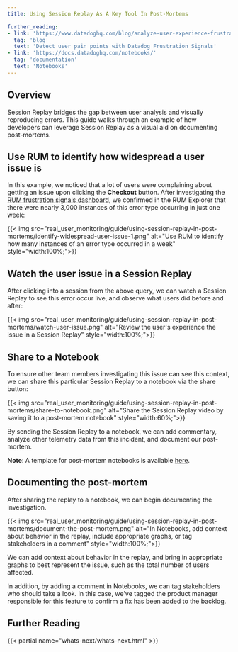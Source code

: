 ```yaml
---
title: Using Session Replay As A Key Tool In Post-Mortems

further_reading:
- link: 'https://www.datadoghq.com/blog/analyze-user-experience-frustration-signals-with-rum/'
  tag: 'blog'
  text: 'Detect user pain points with Datadog Frustration Signals'
- link: 'https://docs.datadoghq.com/notebooks/'
  tag: 'documentation'
  text: 'Notebooks'
---
```


## Overview

Session Replay bridges the gap between user analysis and visually reproducing errors. This guide walks through an example of how developers can leverage Session Replay as a visual aid on documenting post-mortems.

## Use RUM to identify how widespread a user issue is

In this example, we noticed that a lot of users were complaining about getting an issue upon clicking the **Checkout** button. After investigating the [RUM frustration signals dashboard][1], we confirmed in the RUM Explorer that there were nearly 3,000 instances of this error type occurring in just one week:

{{< img src="real_user_monitoring/guide/using-session-replay-in-post-mortems/identify-widespread-user-issue-1.png" alt="Use RUM to identify how many instances of an error type occurred in a week" style="width:100%;">}}

## Watch the user issue in a Session Replay
After clicking into a session from the above query, we can watch a Session Replay to see this error occur live, and observe what users did before and after:

{{< img src="real_user_monitoring/guide/using-session-replay-in-post-mortems/watch-user-issue.png" alt="Review the user's experience the issue in a Session Replay" style="width:100%;">}}

## Share to a Notebook
To ensure other team members investigating this issue can see this context, we can share this particular Session Replay to a notebook via the share button:

{{< img src="real_user_monitoring/guide/using-session-replay-in-post-mortems/share-to-notebook.png" alt="Share the Session Replay video by saving it to a post-mortem notebook" style="width:60%;">}}

By sending the Session Replay to a notebook, we can add commentary, analyze other telemetry data from this incident, and document our post-mortem.

**Note**: A template for post-mortem notebooks is available [here][2].

## Documenting the post-mortem
After sharing the replay to a notebook, we can begin documenting the investigation.

{{< img src="real_user_monitoring/guide/using-session-replay-in-post-mortems/document-the-post-mortem.png" alt="In Notebooks, add context about behavior in the replay, include appropriate graphs, or tag stakeholders in a comment" style="width:100%;">}}

We can add context about behavior in the replay, and bring in appropriate graphs to best represent the issue, such as the total number of users affected.

In addition, by adding a comment in Notebooks, we can tag stakeholders who should take a look. In this case, we've tagged the product manager responsible for this feature to confirm a fix has been added to the backlog.

## Further Reading

{{< partial name="whats-next/whats-next.html" >}}

[1]: https://www.datadoghq.com/blog/analyze-user-experience-frustration-signals-with-rum/
[2]: https://app.datadoghq.com/notebook/template/7/postmortem-ir-xxxx-outage-name
